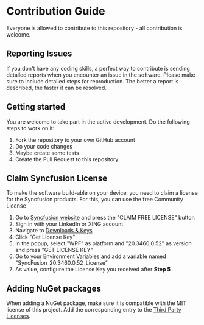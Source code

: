 # Contribution Guide

Everyone is allowed to contribute to this repository - all contribution is welcome.

## Reporting Issues

If you don't have any coding skills, a perfect way to contribute is sending detailed reports when you encounter an issue in the software. Please make sure to include detailed steps for reproduction. The better a report is described, the faster it can be resolved.

## Getting started 

You are welcome to take part in the active development. Do the following steps to work on it:
1. Fork the repository to your own GitHub account
2. Do your code changes
3. Maybe create some tests
4. Create the Pull Request to this repository

## Claim Syncfusion License

To make the software build-able on your device, you need to claim a license for the Syncfusion products. For this, you can use the free Community License
1. Go to [Syncfusion website](https://www.syncfusion.com/products/communitylicense) and press the "CLAIM FREE LICENSE" button
2. Sign in with your LinkedIn or XING account
3. Navigate to [Downloads & Keys](https://www.syncfusion.com/account/downloads)
4. Click "Get License Key"
5. In the popup, select "WPF" as platform and "20.3460.0.52" as version and press "GET LICENSE KEY"
6. Go to your Environment Variables and add a variable named "SyncFusion_20.3460.0.52_License"
7. As value, configure the License Key you received after **Step 5**

## Adding NuGet packages

When adding a NuGet package, make sure it is compatible with the MIT license of this project. Add the corresponding entry to the [Third Party Licenses](source/PdfCombiner/ViewModel/ThirdPartyLicensesViewModel.cs).